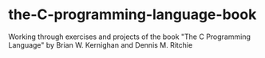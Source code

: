# the-C-programming-language-book
Working through exercises and projects of the book "The C Programming Language" by Brian W. Kernighan and Dennis M. Ritchie 
